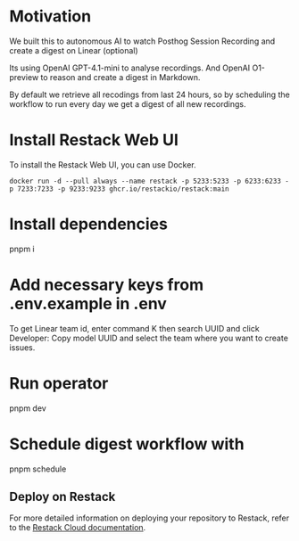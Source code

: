 # Motivation

We built this to autonomous AI to watch Posthog Session Recording and create a digest on Linear (optional)

Its using OpenAI GPT-4.1-mini to analyse recordings.
And OpenAI O1-preview to reason and create a digest in Markdown.

By default we retrieve all recodings from last 24 hours, so by scheduling the workflow to run every day we get a digest of all new recordings.

# Install Restack Web UI

To install the Restack Web UI, you can use Docker.

```
docker run -d --pull always --name restack -p 5233:5233 -p 6233:6233 -p 7233:7233 -p 9233:9233 ghcr.io/restackio/restack:main
```

# Install dependencies

pnpm i

# Add necessary keys from .env.example in .env

To get Linear team id, enter command K then search UUID and click Developer: Copy model UUID and select the team where you want to create issues.

# Run operator

pnpm dev

# Schedule digest workflow with

pnpm schedule

## Deploy on Restack

For more detailed information on deploying your repository to Restack, refer to the [Restack Cloud documentation](https://docs.restack.io/restack-cloud).
